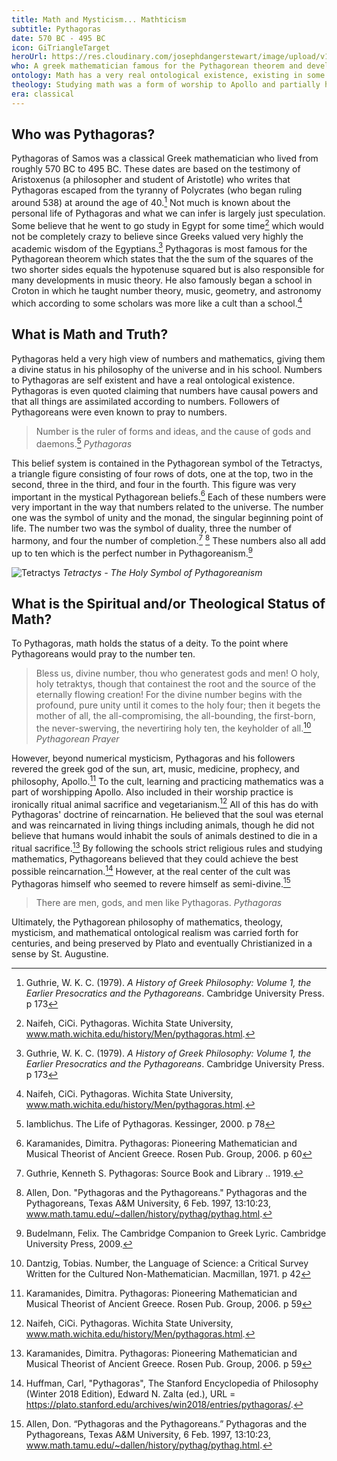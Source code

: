 ```yaml
---
title: Math and Mysticism... Mathticism
subtitle: Pythagoras
date: 570 BC - 495 BC
icon: GiTriangleTarget
heroUrl: https://res.cloudinary.com/josephdangerstewart/image/upload/v1555083351/god-and-math/Bronnikov_gimnpifagoreizev.jpg
who: A greek mathematician famous for the Pythagorean theorem and developments in music theory
ontology: Math has a very real ontological existence, existing in some realm with causal power
theology: Studying math was a form of worship to Apollo and partially how one could achieve the best possible reincarnation
era: classical
---
```


## Who was Pythagoras?

Pythagoras of Samos was a classical Greek mathematician who lived from roughly 570 BC to 495 BC. These dates are based on the testimony of Aristoxenus (a philosopher and student of Aristotle) who writes that Pythagoras escaped from the tyranny of Polycrates (who began ruling around 538) at around the age of 40.[^1] Not much is known about the personal life of Pythagoras and what we can infer is largely just speculation. Some believe that he went to go study in Egypt for some time[^2] which would not be completely crazy to believe since Greeks valued very highly the academic wisdom of the Egyptians.[^3] Pythagoras is most famous for the Pythagorean theorem which states that the the sum of the squares of the two shorter sides equals the hypotenuse squared but is also responsible for many developments in music theory. He also famously began a school in Croton in which he taught number theory, music, geometry, and astronomy which according to some scholars was more like a cult than a school.[^4]

## What is Math and Truth?

Pythagoras held a very high view of numbers and mathematics, giving them a divine status in his philosophy of the universe and in his school. Numbers to Pythagoras are self existent and have a real ontological existence. Pythagoras is even quoted claiming that numbers have causal powers and that all things are assimilated according to numbers. Followers of Pythagoreans were even known to pray to numbers.

> Number is the ruler of forms and ideas, and the cause of gods and daemons.[^5]
_Pythagoras_

This belief system is contained in the Pythagorean symbol of the Tetractys, a triangle figure consisting of four rows of dots, one at the top, two in the second, three in the third, and four in the fourth. This figure was very important in the mystical Pythagorean beliefs.[^6] Each of these numbers were very important in the way that numbers related to the universe. The number one was the symbol of unity and the monad, the singular beginning point of life. The number two was the symbol of duality, three the number of harmony, and four the number of completion.[^7] [^8]  These numbers also all add up to ten which is the perfect number in Pythagoreanism.[^9]

![Tetractys](https://res.cloudinary.com/josephdangerstewart/image/upload/v1555083967/god-and-math/200px-Tetractys.svg.png)
_Tetractys - The Holy Symbol of Pythagoreanism_

## What is the Spiritual and/or Theological Status of Math?

To Pythagoras, math holds the status of a deity. To the point where Pythagoreans would pray to the number ten.

> Bless us, divine number, thou who generatest gods and men! O holy, holy tetraktys, though that containest the root and the source of the eternally flowing creation! For the divine number begins with the profound, pure unity until it comes to the holy four; then it begets the mother of all, the all-compromising, the all-bounding, the first-born, the never-swerving, the nevertiring holy ten, the keyholder of all.[^10]
_Pythagorean Prayer_

However, beyond numerical mysticism, Pythagoras and his followers revered the greek god of the sun, art, music, medicine, prophecy, and philosophy, Apollo.[^11] To the cult, learning and practicing mathematics was a part of worshipping Apollo. Also included in their worship practice is ironically ritual animal sacrifice and vegetarianism.[^12] All of this has do with Pythagoras' doctrine of reincarnation. He believed that the soul was eternal and was reincarnated in living things including animals, though he did not believe that humans would inhabit the souls of animals destined to die in a ritual sacrifice.[^13] By following the schools strict religious rules and studying mathematics, Pythagoreans believed that they could achieve the best possible reincarnation.[^14] However, at the real center of the cult was Pythagoras himself who seemed to revere himself as semi-divine.[^15]

> There are men, gods, and men like Pythagoras.
_Pythagoras_

Ultimately, the Pythagorean philosophy of mathematics, theology, mysticism, and mathematical ontological realism was carried forth for centuries, and being preserved by Plato and eventually Christianized in a sense by St. Augustine.

[^1]: Guthrie, W. K. C. (1979). _A History of Greek Philosophy: Volume 1, the Earlier Presocratics and the Pythagoreans_. Cambridge University Press. p 173
[^2]: Naifeh, CiCi. Pythagoras. Wichita State University, www.math.wichita.edu/history/Men/pythagoras.html.
[^3]: Guthrie, W. K. C. (1979). _A History of Greek Philosophy: Volume 1, the Earlier Presocratics and the Pythagoreans_. Cambridge University Press. p 173
[^4]: Naifeh, CiCi. Pythagoras. Wichita State University, www.math.wichita.edu/history/Men/pythagoras.html.
[^5]: Iamblichus. The Life of Pythagoras. Kessinger, 2000. p 78
[^6]: Karamanides, Dimitra. Pythagoras: Pioneering Mathematician and Musical Theorist of Ancient Greece. Rosen Pub. Group, 2006. p 60
[^7]: Guthrie, Kenneth S. Pythagoras: Source Book and Library .. 1919.
[^8]: Allen, Don. "Pythagoras and the Pythagoreans." Pythagoras and the Pythagoreans, Texas A&M University, 6 Feb. 1997, 13:10:23, www.math.tamu.edu/~dallen/history/pythag/pythag.html.
[^9]: Budelmann, Felix. The Cambridge Companion to Greek Lyric. Cambridge University Press, 2009.
[^10]: Dantzig, Tobias. Number, the Language of Science: a Critical Survey Written for the Cultured Non-Mathematician. Macmillan, 1971. p 42
[^11]: Karamanides, Dimitra. Pythagoras: Pioneering Mathematician and Musical Theorist of Ancient Greece. Rosen Pub. Group, 2006. p 59
[^12]: Naifeh, CiCi. Pythagoras. Wichita State University, www.math.wichita.edu/history/Men/pythagoras.html.
[^13]: Karamanides, Dimitra. Pythagoras: Pioneering Mathematician and Musical Theorist of Ancient Greece. Rosen Pub. Group, 2006. p 59
[^14]: Huffman, Carl, "Pythagoras", The Stanford Encyclopedia of Philosophy (Winter 2018 Edition), Edward N. Zalta (ed.), URL = https://plato.stanford.edu/archives/win2018/entries/pythagoras/.
[^15]: Allen, Don. “Pythagoras and the Pythagoreans.” Pythagoras and the Pythagoreans, Texas A&M University, 6 Feb. 1997, 13:10:23, www.math.tamu.edu/~dallen/history/pythag/pythag.html.

